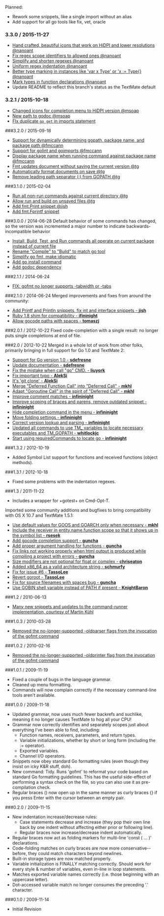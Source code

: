 Planned:
- Rework some snippets, like a single import without an alias
- Add support for all go tools like fix, vet, oracle

### 3.3.0 / 2015-11-27
- [Hand crafted, beautiful icons that work on HiDPI and lower resolutions @nanoant](https://github.com/syscrusher/golang.tmbundle/commit/6eac77254101eac2d325bc729b633f243865d87b)
- [Fix regex scope identifiers to allowed ones @nanoant](https://github.com/syscrusher/golang.tmbundle/commit/88bbe651383a8eeaca1f0b38d0c625bbe4dc427b)
- [Simplify and shorten regexes @nanoant](https://github.com/syscrusher/golang.tmbundle/commit/f0705089034f353f65ce3b0a2544296c5121bd2e)
- [Uniform regex indentation @nanoant](https://github.com/syscrusher/golang.tmbundle/commit/4fd348f65fc9ddcb48cdc6437a00f10125c68192)
- [Better type marking in instances like 'var x Type' or 'x := Type{} @nanoant](https://github.com/syscrusher/golang.tmbundle/commit/a8328ab956a3f43b4aab72f860cc1eed3a7ecd1e)
- [Mark types in function declarations @nanoant](https://github.com/syscrusher/golang.tmbundle/commit/d2b0efdfc1206d72c058875d2956f9052ee81a59)
- Update README to reflect this branch's status as the TextMate default

### 3.2.1 / 2015-10-18
- [Changed icons for completion menu to HiDPI version @msoap](https://github.com/syscrusher/golang.tmbundle/commit/6201a07c52595cc48f60691eedca973a8121152a)
- [New path to godoc @msoap](https://github.com/syscrusher/golang.tmbundle/commit/f7e24e69d6d099597757754c7097670bd76fac31)
- [FIx duplicate `go get` in imports statement](https://github.com/syscrusher/golang.tmbundle/commit/0fa56a57877e7e947ac338c34438e3c906e430aa)

###3.2.0 / 2015-09-18
- [Support for dynamically determining gopath, package name, and package path @fmccann](https://github.com/syscrusher/golang.tmbundle/commit/26538901bcb6253660bf4fab52dbc336ed984e2c)
- [Support for golint and goimports @fmccann](https://github.com/syscrusher/golang.tmbundle/commit/26538901bcb6253660bf4fab52dbc336ed984e2c)
- [Display package name when running command against package name @fmccann](https://github.com/syscrusher/golang.tmbundle/commit/26538901bcb6253660bf4fab52dbc336ed984e2c)
- [Fmt updates document without saving the current version @tg](https://github.com/syscrusher/golang.tmbundle/commit/998d17a9f8024b2c6571f242d2d93f44723c3e87)
- [Automatically format documents on save @tg](https://github.com/syscrusher/golang.tmbundle/commit/8e6a71b1f8e986b7644c3286c1f4c538dc1345ec)
- [Remove leading path separator (:) from GOPATH @tg](https://github.com/syscrusher/golang.tmbundle/commit/cf4a25062bf453ca1a46a4ad7ef7ff01740f350b)

###3.1.0 / 2015-02-04
- [Run all non-run commands against current directory @tg](https://github.com/syscrusher/golang.tmbundle/commit/d3f09ee3bbe5fba76964e1bdc23e7d7247b733ee)
- [Allow run and build on unsaved files @tg](https://github.com/syscrusher/golang.tmbundle/commit/4809d74ea36654bdd9a2475ded6f729eb3082b65)
- [Add fmt.Print snippet @jish](https://github.com/syscrusher/golang.tmbundle/commit/f73850c2774b1bbe6c7ecec40e4bbbb376fa1225)
- [Add fmt.Fprintf snippet](https://github.com/syscrusher/golang.tmbundle/commit/ead451fa74a98628ddeb50ab6d901be18b60bba7)

###3.0.0 / 2014-06-28
Default behavior of some commands has changed, so the version was incremented a major number to indicate backwards-incompatible behavior

- [Install, Build, Test, and Run commands all operate on current package instead of current file](https://github.com/syscrusher/golang.tmbundle/commit/be18b3daa5335e095943e3f155930b80c0bfcf82)
- [Rename "Compile" to "Build" to match go tool](https://github.com/syscrusher/golang.tmbundle/commit/403d900131e04fcf5403c2643e735ade62816e3c)
- [Simplify go fmt, make idiomatic](https://github.com/syscrusher/golang.tmbundle/commit/403d900131e04fcf5403c2643e735ade62816e3c)
- [Add go install command](https://github.com/syscrusher/golang.tmbundle/commit/403d900131e04fcf5403c2643e735ade62816e3c)
- [Add godoc dependency](https://github.com/syscrusher/golang.tmbundle/commit/cab9712e926e5dd60fd97402f2db45db3c82e49c)

###2.1.1 / 2014-06-24
- [FIX: gofmt no longer supports -tabwidth or -tabs](https://github.com/syscrusher/golang.tmbundle/commit/122fb557211f3c0db5421cf1288f5b5ebd6bb338)

###2.1.0 / 2014-06-24
Merged improvements and fixes from around the community:

- [Add Printf and Println snippets, fix int and interface snippets - **jish**](https://github.com/syscrusher/golang.tmbundle/commit/837db2d67b3507ffcb26bb257fe965e2d2131460)
- [Ruby 1.8 shim for compatibility - **ifininight**](https://github.com/syscrusher/golang.tmbundle/pull/3)
- [Allow gocode paths with spaces - **tomaszj**](https://github.com/syscrusher/golang.tmbundle/commit/c338ac82cd977e4d3bd91f26da55a9c6e405fa9e)

###2.0.1 / 2012-10-22
Fixed code-completion with a single result: no longer puts single completions at end of file.

###2.0 / 2012-10-22
Merged in a whole lot of work from other folks, primarily bringing in full support for Go 1.0 and TextMate 2:

- [Support for Go version 1.0 - **sdefresne**](https://github.com/AlanQuatermain/go-tmbundle/commit/1f182d955b56f6ccb308c94f4b1e1463ae99a782)
- [Update documentation - **sdefresne**](https://github.com/AlanQuatermain/go-tmbundle/commit/a2297b561653a5cc2874c0ee106715795a92ad99)
- [Fix the mistake when call "go" CMD. - **liuyork**](https://github.com/AlanQuatermain/go-tmbundle/commit/abb8331d64817241a23b8668e2354e983d803c91)
- [Fix important typo - **AlekSi**](https://github.com/AlanQuatermain/go-tmbundle/commit/789bb3951f6e82241ff57cfb4877265191b0f081)
- [It's 'git clone' - **AlekSi**](https://github.com/AlanQuatermain/go-tmbundle/commit/7d7e399afecd114dfc39fe8f8bbc15c883db4c39)
- [Merge "Deferred Function Call" into "Deferred Call" - **mkhl**](https://github.com/AlanQuatermain/go-tmbundle/commit/cf5c2528bb70747301a9e694b55ca376fa2f12c7)
- [Adapt "Goroutine Call" in the spirit of "Deferred Call" - **mkhl**](https://github.com/AlanQuatermain/go-tmbundle/commit/76199f73304285b2e03b25192e129f9744d30ae0)
- [Improve comment matches - **infininight**](https://github.com/AlanQuatermain/go-tmbundle/commit/48287f71203d6c3c87c2bca96a62752b6d33bd72)
- [Improve scoping of braces and parens, remove outdated snippet - **infininight**](https://github.com/AlanQuatermain/go-tmbundle/commit/7232ee66407a894f94358e23c6a32aad584a5ca7)
- [Hide completion command in the menu - **infininight**](https://github.com/AlanQuatermain/go-tmbundle/commit/cb99b8da8a12b328f8c65885a82d569917798202)
- [Move folding settings - **infininight**](https://github.com/AlanQuatermain/go-tmbundle/commit/8d019dd8126334cf4801b8fcf151c522d4fef58f)
- [Correct version lookup and parsing - **infininight**](https://github.com/AlanQuatermain/go-tmbundle/commit/0ff2ffb4260f8332c3e1136d58e6b5122453e26b)
- [Updated all commands to use TM_ variables to locate necessary executables and TM_GOPATH - **whitlockjc**](https://github.com/AlanQuatermain/go-tmbundle/commit/ca55b4ce28b7badd56e3df69a56b6e8f51fce589)
- [Start using requiredCommands to locate go - **infininight**](https://github.com/AlanQuatermain/go-tmbundle/commit/1f69fb08bc84267ecb7b75725ddebe5a879d8bea)

###1.3.2 / 2012-10-19
- Added Symbol List support for functions and received functions (object methods).

###1.3.1 / 2012-10-18
- Fixed some problems with the indentation regexes.

###1.3 / 2011-11-22
- Includes a wrapper for +gotest+ on Cmd-Opt-T.

Imported some community additions and bugfixes to bring compatibility with OS X 10.7 and TextMate 1.5.1:

- [Use default values for GOOS and GOARCH only when necessary - **mkhl**](https://github.com/AlanQuatermain/go-tmbundle/commit/97f8c44552b0347c9d89f948a5fb92172f32daca)
- [Include the receiver in entity.name.function scope so that it shows up in the symbol list - **rsesek**](https://github.com/AlanQuatermain/go-tmbundle/commit/c85768b573f47d7274066b1260df6627ce35b82f)
- [Add gocode completion support - **guncha**](https://github.com/AlanQuatermain/go-tmbundle/commit/2eeb1c60f975af7cc3250964c9da58fca37d57f8)
- [Add proper argument handling for functions - **guncha**](https://github.com/AlanQuatermain/go-tmbundle/commit/b730967fbd14e58bcc32d7f5157234cfa48f4043)
- [Fix links not working properly when html output is produced while compiling a project with errors - **guncha**](https://github.com/AlanQuatermain/go-tmbundle/commit/837e04fba7e6e4a3127006be5fa3f1d04e357cba)
- [Size modifiers are not optional for float or complex - **chriseaton**](https://github.com/AlanQuatermain/go-tmbundle/commit/69797af68e37e171fa12e3aa3f0ce9340369a453)
- [Added x86_64 as a valid architecture string - **schmurfy**](https://github.com/AlanQuatermain/go-tmbundle/commit/05ba567d62018b87619d77653b728fcd25c270fb)
- [Fix for issue #6 - **TassoLee**](https://github.com/AlanQuatermain/go-tmbundle/commit/2912e001142b2e0921f4f5f5c568734ccc6bf701)
- [Revert goroot - **TassoLee**](https://github.com/AlanQuatermain/go-tmbundle/commit/67e6118d245ba4d9901b2fe869ca2c3a3bea4672)
- [Fix for source filenames with spaces bug - **guncha**](https://github.com/guncha/go-tmbundle/commit/27142544725331d465aed364eacb67d2c4b1eeb7)
- [Use GOBIN shell variable instead of PATH if present - **KnightBaron**](https://github.com/KnightBaron/go-tmbundle/commit/eb925bb53f71ab472d67c5ac9cfd78d7cc02be85)

###1.2 / 2010-06-13
- [Many new snippets and updates to the command-runner implementation, courtesy of Martin Kühl](http://github.com/mkhl)

###1.0.3 / 2010-03-28
- [Removed the no-longer-supported -oldparser flags from the invocation of the gofmt command](http://github.com/AlanQuatermain/go-tmbundle/issues/issue/2)

###1.0.2 / 2010-02-16
- [Removed the no-longer-supported -oldprinter flag from the invocation of the gofmt command](http://github.com/AlanQuatermain/go-tmbundle/issues/issue/1)

###1.0.1 / 2009-11-19
- Fixed a couple of bugs in the language grammar.
- Cleaned up menu formatting.
- Commands will now complain correctly if the necessary command-line tools aren't available.

###1.0.0 / 2009-11-18
- Updated grammar, now uses much fewer backrefs and suchlike, meaning it no longer causes TextMate to hog all your CPU!
- Grammar now correctly identifies and separately scopes just about everything I've been able to find, including:
	- Function names, receivers, parameters, and return types.
	- Variable initializations, whether by short or long form (including the := operator).
	- Exported variables.
	- Channel I/O operators.
- Snippets now obey standard Go formatting rules (even though they insist on icky K&R stuff, doh).
- New command: Tidy. Runs 'gofmt' to reformat your code based on standard Go formatting guidelines. This has the useful side-effect of performing a syntax check on the file, so you can also use it as pre-compilation check.
- Regular braces () now open up in the same manner as curly braces {} if you press Enter with the cursor between an empty pair.

###0.2.0 / 2009-11-15
- New indentation increase/decrease rules:
	- Case statements decrease and increase (they pop their own line back by one indent without affecting either prior or following line).
	- Regular braces now increase/decrease indent automatically.
- Regular braces now act as folding markers for multi-line 'const ( ... )' declarations.
- Code-folding matches on curly braces are now more conservative-- before, they could match characters beyond newlines.
- Built-in storage types are now matched properly.
- Variable initialization is FINALLY matching correctly. Should work for every style & number of variables, even in-line in loop statements.
- Matches exported variable names correctly (i.e. those beginning with an uppercase letter).
- Dot-accessed variable match no longer consumes the preceding '.' character.

###0.1.0 / 2009-11-14
- Initial Revision
